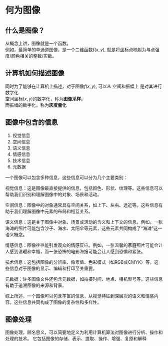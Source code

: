 
# 何为图像

## 什么是图像？

从概念上讲，图像就是一个函数。</br>
例如，最简单的单通道图像，是一个二维函数$f(x, y)$, 就是将坐标点映射为与点强度/颜色相关的整数/实数。

## 计算机如何描述图像

同时为了能够在计算机上描述，对于图像$f(x,y)$, 可以从 空间和振幅上 是对其进行数字化.</br>
空间坐标$(x, y)$的数字化，称为**图像采样**。</br>
而振幅的数字化，称为**灰度量化**

## 图像中包含的信息

1. 视觉信息
2. 空间信息
3. 语义信息
4. 情感信息
5. 技术信息
6. 元数据

一个图像可以包含多种信息，这些信息可以分为几个主要类别：

视觉信息：这是图像最直接提供的信息，包括颜色、形状、纹理等。这些信息可以帮助我们识别和理解图像中的对象、场景和活动。

空间信息：图像中的对象通常具有空间关系，如上下、左右、远近等。这些信息有助于我们理解图像中元素的布局和相互关系。

语义信息：这是关于图像中对象、场景或活动的含义和上下文的信息。例如，一张海滩的照片可能包含沙子、海水、太阳伞等元素，这些元素共同构成了“海滩”这一语义概念。

情感信息：图像往往能引发观众的情感反应。例如，一张温馨的家庭照片可能会让人感到温暖和幸福，而一张恐怖的电影海报可能会让人感到恐惧和紧张。

技术信息：这包括图像的分辨率、像素值、色彩模式（如RGB或CMYK）等。这些信息对于图像的显示、编辑和打印至关重要。

元数据：许多图像文件还包含元数据，如拍摄时间、地点、相机型号等。这些信息有助于追溯图像的来源和背景。

综上所述，一个图像可以包含丰富的信息，从视觉特征到深层次的语义和情感内容。这些信息共同构成了图像的复杂性和多样性。

## 图像处理

图像处理，顾名思义，可以简要地定义为利用计算机算法对图像进行分析、操作和处理的技术。
它包括图像的存储、表示、提取、操作、增强、复原和解释
